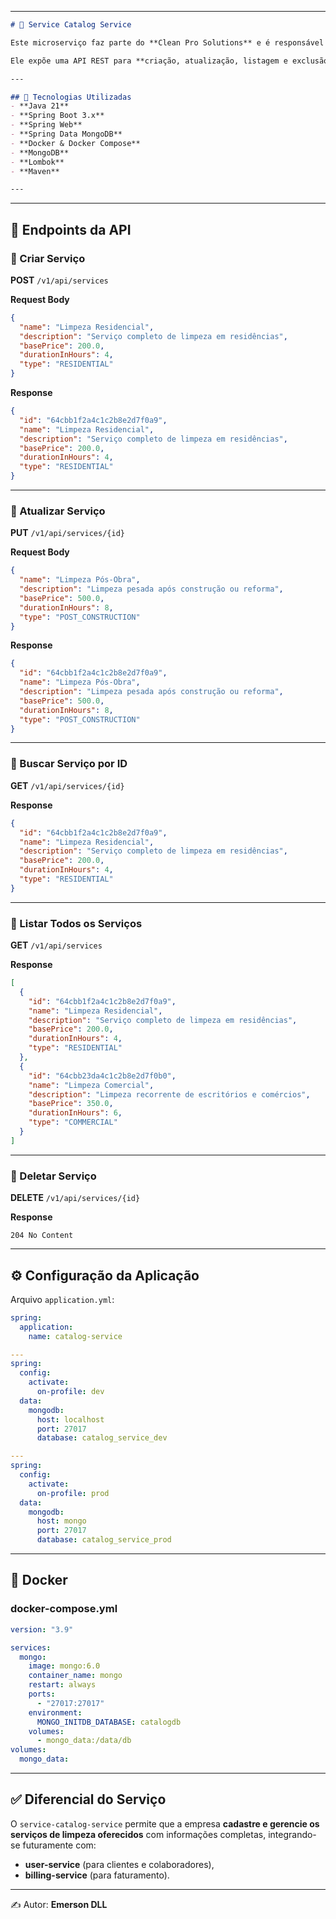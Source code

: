 
---

```markdown
# 🧹 Service Catalog Service

Este microserviço faz parte do **Clean Pro Solutions** e é responsável por gerenciar os **serviços de catálogo** oferecidos (residenciais, comerciais, pós-obra, etc).

Ele expõe uma API REST para **criação, atualização, listagem e exclusão** de serviços no MongoDB.

---

## 📌 Tecnologias Utilizadas
- **Java 21**
- **Spring Boot 3.x**
- **Spring Web**
- **Spring Data MongoDB**
- **Docker & Docker Compose**
- **MongoDB**
- **Lombok**
- **Maven**

---


````

---

## 📖 Endpoints da API

### 🔹 Criar Serviço
**POST** `/v1/api/services`

**Request Body**
```json
{
  "name": "Limpeza Residencial",
  "description": "Serviço completo de limpeza em residências",
  "basePrice": 200.0,
  "durationInHours": 4,
  "type": "RESIDENTIAL"
}
````

**Response**

```json
{
  "id": "64cbb1f2a4c1c2b8e2d7f0a9",
  "name": "Limpeza Residencial",
  "description": "Serviço completo de limpeza em residências",
  "basePrice": 200.0,
  "durationInHours": 4,
  "type": "RESIDENTIAL"
}
```

---

### 🔹 Atualizar Serviço

**PUT** `/v1/api/services/{id}`

**Request Body**

```json
{
  "name": "Limpeza Pós-Obra",
  "description": "Limpeza pesada após construção ou reforma",
  "basePrice": 500.0,
  "durationInHours": 8,
  "type": "POST_CONSTRUCTION"
}
```

**Response**

```json
{
  "id": "64cbb1f2a4c1c2b8e2d7f0a9",
  "name": "Limpeza Pós-Obra",
  "description": "Limpeza pesada após construção ou reforma",
  "basePrice": 500.0,
  "durationInHours": 8,
  "type": "POST_CONSTRUCTION"
}
```

---

### 🔹 Buscar Serviço por ID

**GET** `/v1/api/services/{id}`

**Response**

```json
{
  "id": "64cbb1f2a4c1c2b8e2d7f0a9",
  "name": "Limpeza Residencial",
  "description": "Serviço completo de limpeza em residências",
  "basePrice": 200.0,
  "durationInHours": 4,
  "type": "RESIDENTIAL"
}
```

---

### 🔹 Listar Todos os Serviços

**GET** `/v1/api/services`

**Response**

```json
[
  {
    "id": "64cbb1f2a4c1c2b8e2d7f0a9",
    "name": "Limpeza Residencial",
    "description": "Serviço completo de limpeza em residências",
    "basePrice": 200.0,
    "durationInHours": 4,
    "type": "RESIDENTIAL"
  },
  {
    "id": "64cbb23da4c1c2b8e2d7f0b0",
    "name": "Limpeza Comercial",
    "description": "Limpeza recorrente de escritórios e comércios",
    "basePrice": 350.0,
    "durationInHours": 6,
    "type": "COMMERCIAL"
  }
]
```

---

### 🔹 Deletar Serviço

**DELETE** `/v1/api/services/{id}`

**Response**

```
204 No Content
```

---

## ⚙️ Configuração da Aplicação

Arquivo `application.yml`:

```yaml
spring:
  application:
    name: catalog-service

---
spring:
  config:
    activate:
      on-profile: dev
  data:
    mongodb:
      host: localhost
      port: 27017
      database: catalog_service_dev

---
spring:
  config:
    activate:
      on-profile: prod
  data:
    mongodb:
      host: mongo
      port: 27017
      database: catalog_service_prod
```

---

## 🐳 Docker

### docker-compose.yml

```yaml
version: "3.9"

services:
  mongo:
    image: mongo:6.0
    container_name: mongo
    restart: always
    ports:
      - "27017:27017"
    environment:
      MONGO_INITDB_DATABASE: catalogdb
    volumes:
      - mongo_data:/data/db
volumes:
  mongo_data:

```

---

## ✅ Diferencial do Serviço

O `service-catalog-service` permite que a empresa **cadastre e gerencie os serviços de limpeza oferecidos** com informações completas, integrando-se futuramente com:

* **user-service** (para clientes e colaboradores),
* **billing-service** (para faturamento).

---

✍️ Autor: **Emerson DLL**



